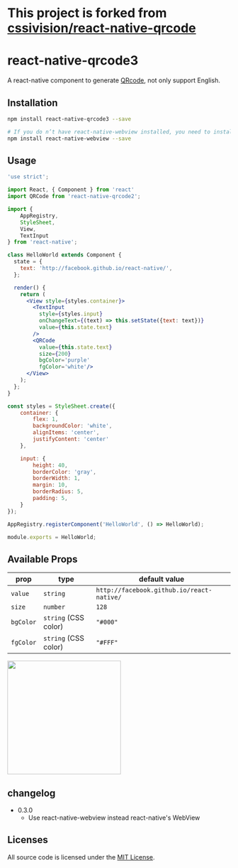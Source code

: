 # This project is forked from [cssivision/react-native-qrcode](https://github.com/cssivision/react-native-qrcode)

# react-native-qrcode3
A react-native component to generate [QRcode](http://en.wikipedia.org/wiki/QR_code), not only support English.

## Installation
```sh
npm install react-native-qrcode3 --save

# If you do n’t have react-native-webview installed, you need to install it
npm install react-native-webview --save
```
## Usage
```jsx
'use strict';

import React, { Component } from 'react'
import QRCode from 'react-native-qrcode2';

import {
    AppRegistry,
    StyleSheet,
    View,
    TextInput
} from 'react-native';

class HelloWorld extends Component {
  state = {
    text: 'http://facebook.github.io/react-native/',
  };

  render() {
    return (
      <View style={styles.container}>
        <TextInput
          style={styles.input}
          onChangeText={(text) => this.setState({text: text})}
          value={this.state.text}
        />
        <QRCode
          value={this.state.text}
          size={200}
          bgColor='purple'
          fgColor='white'/>
      </View>
    );
  };
}

const styles = StyleSheet.create({
    container: {
        flex: 1,
        backgroundColor: 'white',
        alignItems: 'center',
        justifyContent: 'center'
    },

    input: {
        height: 40,
        borderColor: 'gray',
        borderWidth: 1,
        margin: 10,
        borderRadius: 5,
        padding: 5,
    }
});

AppRegistry.registerComponent('HelloWorld', () => HelloWorld);

module.exports = HelloWorld;
```
## Available Props

prop      | type                 | default value
----------|----------------------|--------------
`value`   | `string`             | `http://facebook.github.io/react-native/`
`size`    | `number`             | `128`
`bgColor` | `string` (CSS color) | `"#000"`
`fgColor` | `string` (CSS color) | `"#FFF"`

<img src='qrcode.png' height = '256' width = '256'/>

## changelog
- 0.3.0
  - Use react-native-webview instead react-native's WebView

## Licenses

All source code is licensed under the [MIT License](https://github.com/cssivision/react-native-qrcode2/blob/master/LICENSE).
